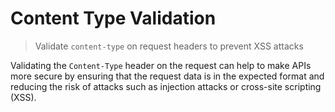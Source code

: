 # Content Type Validation

> Validate `content-type` on request headers to prevent XSS attacks

Validating the `Content-Type` header on the request can help to make APIs more secure by ensuring that the request data is in the expected format and reducing the risk of attacks such as injection attacks or cross-site scripting (XSS).
